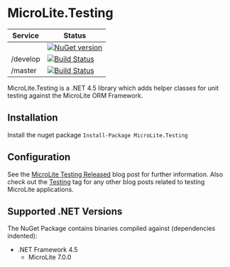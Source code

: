 MicroLite.Testing
=================

|Service|Status|
|-------|------|
||[![NuGet version](https://badge.fury.io/nu/MicroLite.Testing.svg)](http://badge.fury.io/nu/MicroLite.Testing)|
|/develop|[![Build Status](https://dev.azure.com/trevorpilley/MicroLite-ORM/_apis/build/status/MicroLite-ORM.MicroLite.Testing?branchName=develop)](https://dev.azure.com/trevorpilley/MicroLite-ORM/_build/latest?definitionId=30&branchName=develop)|
|/master|[![Build Status](https://dev.azure.com/trevorpilley/MicroLite-ORM/_apis/build/status/MicroLite-ORM.MicroLite.Testing?branchName=master)](https://dev.azure.com/trevorpilley/MicroLite-ORM/_build/latest?definitionId=30&branchName=master)|

MicroLite.Testing is a .NET 4.5 library which adds helper classes for unit testing against the MicroLite ORM Framework.

## Installation

Install the nuget package `Install-Package MicroLite.Testing`

## Configuration

See the [MicroLite Testing Released](http://microliteorm.wordpress.com/2012/09/27/microlite-testing-1-0-released/) blog post for further information. Also check out the [Testing](http://microliteorm.wordpress.com/tag/testing/) tag for any other blog posts related to testing MicroLite applications.

## Supported .NET Versions

The NuGet Package contains binaries compiled against (dependencies indented):

* .NET Framework 4.5
  * MicroLite 7.0.0
